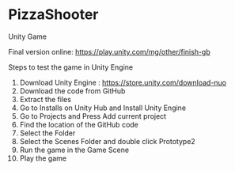 # PizzaShooter
 Unity Game
 
 Final version online: https://play.unity.com/mg/other/finish-gb
 
 Steps to test the game in Unity Engine
 
 1. Download Unity Engine : https://store.unity.com/download-nuo
 2. Download the code from GitHub
 3. Extract the files
 4. Go to Installs on Unity Hub and Install Unity Engine
 5. Go to Projects and Press Add current project
 6. Find the location of the GitHub code
 7. Select the Folder
 8. Select the Scenes Folder and double click Prototype2 
 9. Run the game in the Game Scene 
 10. Play the game 
